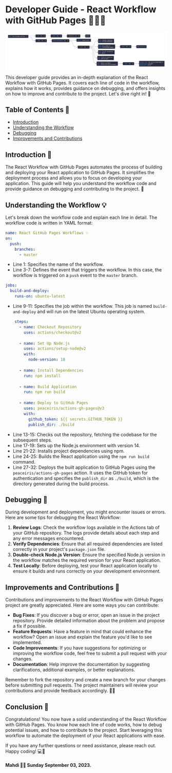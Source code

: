 # Developer Guide - React Workflow with GitHub Pages 👩‍💻📄

![wokrflow visualization](./assets/image.png)

This developer guide provides an in-depth explanation of the React Workflow with GitHub Pages. It covers each line of code in the workflow, explains how it works, provides guidance on debugging, and offers insights on how to improve and contribute to the project. Let's dive right in! 🚀

## Table of Contents 📑

- [Introduction](#introduction)
- [Understanding the Workflow](#understanding-the-workflow)
- [Debugging](#debugging)
- [Improvements and Contributions](#improvements-and-contributions)

## Introduction 🎉

The React Workflow with GitHub Pages automates the process of building and deploying your React application to GitHub Pages. It simplifies the deployment process and allows you to focus on developing your application. This guide will help you understand the workflow code and provide guidance on debugging and contributing to the project. 🌈

## Understanding the Workflow 💡

Let's break down the workflow code and explain each line in detail. The workflow code is written in YAML format:

```yaml
name: React GitHub Pages Workflows ✨
on:
  push:
    branches:
      - master
```

- Line 1: Specifies the name of the workflow.
- Line 3-7: Defines the event that triggers the workflow. In this case, the workflow is triggered on a `push` event to the `master` branch.

```yaml
jobs:
  build-and-deploy:
    runs-on: ubuntu-latest
```

- Line 9-11: Specifies the job within the workflow. This job is named `build-and-deploy` and will run on the latest Ubuntu operating system.

```yaml
    steps:
      - name: Checkout Repository
        uses: actions/checkout@v2
      
      - name: Set Up Node.js
        uses: actions/setup-node@v2
        with:
          node-version: 18

      - name: Install Dependencies
        run: npm install

      - name: Build Application
        run: npm run build

      - name: Deploy to GitHub Pages
        uses: peaceiris/actions-gh-pages@v3
        with:
          github_token: ${{ secrets.GITHUB_TOKEN }}
          publish_dir: ./build
```

- Line 13-15: Checks out the repository, fetching the codebase for the subsequent steps.
- Line 17-19: Sets up the Node.js environment with version 14.
- Line 21-22: Installs project dependencies using npm.
- Line 24-25: Builds the React application using the `npm run build` command.
- Line 27-32: Deploys the built application to GitHub Pages using the `peaceiris/actions-gh-pages` action. It uses the GitHub token for authentication and specifies the `publish_dir` as `./build`, which is the directory generated during the build process.

## Debugging 🐞

During development and deployment, you might encounter issues or errors. Here are some tips for debugging the React Workflow:

1. **Review Logs**: Check the workflow logs available in the Actions tab of your GitHub repository. The logs provide details about each step and any error messages encountered.
2. **Verify Dependencies**: Ensure that all required dependencies are listed correctly in your project's `package.json` file.
3. **Double-check Node.js Version**: Ensure the specified Node.js version in the workflow matches the required version for your React application.
4. **Test Locally**: Before deploying, test your React application locally to ensure it builds and runs correctly on your development environment.

## Improvements and Contributions 🚀

Contributions and improvements to the React Workflow with GitHub Pages project are greatly appreciated. Here are some ways you can contribute:

- **Bug Fixes**: If you discover a bug or error, open an issue in the project repository. Provide detailed information about the problem and propose a fix if possible.
- **Feature Requests**: Have a feature in mind that could enhance the workflow? Open an issue and explain the feature you'd like to see implemented.
- **Code Improvements**: If you have suggestions for optimizing or improving the workflow code, feel free to submit a pull request with your changes.
- **Documentation**: Help improve the documentation by suggesting clarifications, additional examples, or better explanations.

Remember to fork the repository and create a new branch for your changes before submitting pull requests. The project maintainers will review your contributions and provide feedback accordingly. 🔧🌟

## Conclusion 🎉

Congratulations! You now have a solid understanding of the React Workflow with GitHub Pages. You know how each line of code works, how to debug potential issues, and how to contribute to the project. Start leveraging this workflow to automate the deployment of your React applications with ease.

If you have any further questions or need assistance, please reach out. Happy coding! 💻🌟

#### Mahdi 🐱‍🏍 Sunday September 03, 2023.
